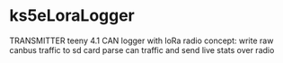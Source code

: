 # ks5eLoraLogger
TRANSMITTER
teeny 4.1 CAN logger with loRa radio
concept: 
write raw canbus traffic to sd card
parse can traffic and send live stats over radio
